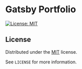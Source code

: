 # Gatsby Portfolio 
[![License: MIT](https://img.shields.io/badge/License-MIT-blue.svg)](https://opensource.org/licenses/MIT)
## License

Distributed under the [MIT](http://showalicense.com/?fullname=Konstantin+M%C3%BCnster&year=2019#license-mit) license. 

See ``LICENSE`` for more information.